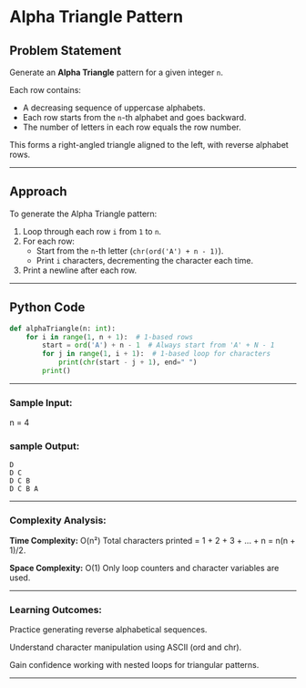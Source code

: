 # Alpha Triangle Pattern

## Problem Statement

Generate an **Alpha Triangle** pattern for a given integer `n`.

Each row contains:
- A decreasing sequence of uppercase alphabets.
- Each row starts from the `n`-th alphabet and goes backward.
- The number of letters in each row equals the row number.

This forms a right-angled triangle aligned to the left, with reverse alphabet rows.

---

## Approach

To generate the Alpha Triangle pattern:

1. Loop through each row `i` from `1` to `n`.
2. For each row:
   - Start from the `n`-th letter (`chr(ord('A') + n - 1)`).
   - Print `i` characters, decrementing the character each time.
3. Print a newline after each row.

---

## Python Code

```python
def alphaTriangle(n: int):
    for i in range(1, n + 1):  # 1-based rows
        start = ord('A') + n - 1  # Always start from 'A' + N - 1
        for j in range(1, i + 1):  # 1-based loop for characters
            print(chr(start - j + 1), end=" ")
        print()

```
---

### Sample Input:
n = 4

### sample Output:
```
D
D C
D C B
D C B A

```

---

### Complexity Analysis:
**Time Complexity:** O(n²)
Total characters printed = 1 + 2 + 3 + ... + n = n(n + 1)/2.

**Space Complexity:** O(1)
Only loop counters and character variables are used.

---
### Learning Outcomes:
Practice generating reverse alphabetical sequences.

Understand character manipulation using ASCII (ord and chr).

Gain confidence working with nested loops for triangular patterns.

---

